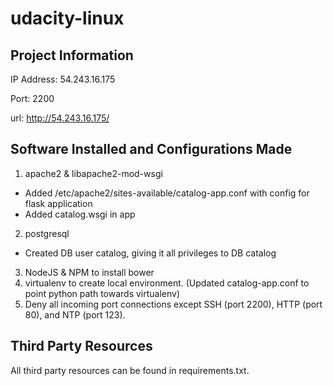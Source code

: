 # udacity-linux

## Project Information

IP Address: 54.243.16.175

Port: 2200

url: http://54.243.16.175/

## Software Installed and Configurations Made

1. apache2 & libapache2-mod-wsgi
  * Added /etc/apache2/sites-available/catalog-app.conf with config for flask application
  * Added catalog.wsgi in app
2. postgresql
  * Created DB user catalog, giving it all privileges to DB catalog
3. NodeJS & NPM to install bower
4. virtualenv to create local environment. (Updated catalog-app.conf to point python path towards virtualenv)
5. Deny all incoming port connections except SSH (port 2200), HTTP (port 80), and NTP (port 123).

## Third Party Resources

All third party resources can be found in requirements.txt.
